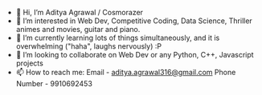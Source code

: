 - 👋 Hi, I’m Aditya Agrawal / Cosmorazer
- 👀 I’m interested in Web Dev, Competitive Coding, Data Science, Thriller animes and movies, guitar and piano.
- 🌱 I’m currently learning lots of things simultaneously, and it is overwhelming ("haha", laughs nervously) :P
- 💞️ I’m looking to collaborate on Web Dev or any Python, C++, Javascript projects
- 📫 How to reach me: 
Email - aditya.agrawal316@gmail.com
Phone Number - 9910692453

<!---
Cosmorazer/Cosmorazer is a ✨ special ✨ repository because its `README.md` (this file) appears on your GitHub profile.
You can click the Preview link to take a look at your changes.
--->
